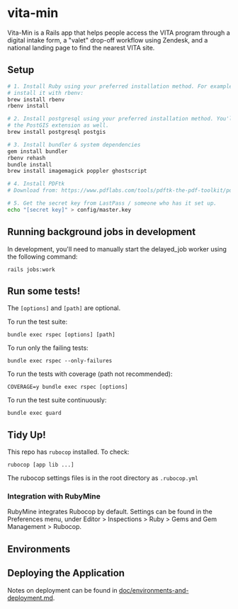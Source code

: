 # vita-min

Vita-Min is a Rails app that helps people access the VITA program through a digital intake form, a "valet" drop-off workflow using Zendesk, and a national landing page to find the nearest VITA site.

## Setup

```bash
# 1. Install Ruby using your preferred installation method. For example, to
# install it with rbenv:
brew install rbenv
rbenv install

# 2. Install postgresql using your preferred installation method. You'll need
# the PostGIS extension as well.
brew install postgresql postgis

# 3. Install bundler & system dependencies
gem install bundler
rbenv rehash
bundle install
brew install imagemagick poppler ghostscript

# 4. Install PDFtk
# Download from: https://www.pdflabs.com/tools/pdftk-the-pdf-toolkit/pdftk_server-2.02-mac_osx-10.11-setup.pkg

# 5. Get the secret key from LastPass / someone who has it set up.
echo "[secret key]" > config/master.key
```

## Running background jobs in development

In development, you'll need to manually start the delayed_job worker using the following command:

```shell
rails jobs:work
```

## Run some tests!

The `[options]` and `[path]` are optional.

To run the test suite:

`bundle exec rspec [options] [path]`

To run only the failing tests:

`bundle exec rspec --only-failures`

To run the tests with coverage (path not recommended):

`COVERAGE=y bundle exec rspec [options]`

To run the test suite continuously:

`bundle exec guard`

## Tidy Up!

This repo has `rubocop` installed. To check:

`rubocop [app lib ...]`

The rubocop settings files is in the root directory as `.rubocop.yml`

### Integration with RubyMine

RubyMine integrates Rubocop by default. Settings can be found in the Preferences
menu, under Editor > Inspections > Ruby > Gems and Gem Management > Rubocop.

## Environments

## Deploying the Application

Notes on deployment can be found in
[doc/environments-and-deployment.md](doc/environments-and-deployment.md).
